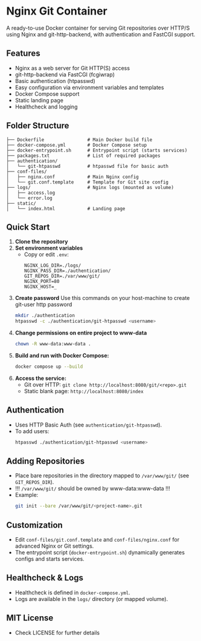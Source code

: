 # Nginx Git Container

A ready-to-use Docker container for serving Git repositories over HTTP/S using Nginx and git-http-backend, with authentication and FastCGI support.

## Features
- Nginx as a web server for Git HTTP(S) access
- git-http-backend via FastCGI (fcgiwrap)
- Basic authentication (htpasswd)
- Easy configuration via environment variables and templates
- Docker Compose support
- Static landing page
- Healthcheck and logging

## Folder Structure
```
├── Dockerfile                # Main Docker build file
├── docker-compose.yml        # Docker Compose setup
├── docker-entrypoint.sh      # Entrypoint script (starts services)
├── packages.txt              # List of required packages
├── authentication/
│   └── git-htpasswd          # htpasswd file for basic auth
├── conf-files/
│   ├── nginx.conf            # Main Nginx config
│   └── git.conf.template     # Template for Git site config
├── logs/                     # Nginx logs (mounted as volume)
│   ├── access.log
│   └── error.log
├── static/
│   └── index.html            # Landing page
```

## Quick Start

1. **Clone the repository**
2. **Set environment variables**
   - Copy or edit `.env`:
     ```env
     NGINX_LOG_DIR=./logs/
     NGINX_PASS_DIR=./authentication/
     GIT_REPOS_DIR=./var/www/git/
     NGINX_PORT=80
     NGINX_HOST=_
     ```
4. **Create password**
    Use this commands on your host-machine to create git-user http password
    ```sh
    mkdir ./authentication
    htpasswd -c ./authentication/git-htpasswd <username>
    ```
5. **Change permissions on entire project to www-data**
   ```sh
   chown -R www-data:www-data .
   ```
6. **Build and run with Docker Compose:**
   ```sh
   docker compose up --build
   ```
7. **Access the service:**
   - Git over HTTP: `git clone http://localhost:8080/git/<repo>.git`
   - Static blank page:  `http://localhost:8080/index`

## Authentication
- Uses HTTP Basic Auth (see `authentication/git-htpasswd`).
- To add users:
  ```sh
  htpasswd ./authentication/git-htpasswd <username>
  ```

## Adding Repositories
- Place bare repositories in the directory mapped to `/var/www/git/` (see `GIT_REPOS_DIR`).
- !!! `/var/www/git/` should be owned by www-data:www-data !!!
- Example:
  ```sh
  git init --bare /var/www/git/<project-name>.git
  ```

## Customization
- Edit `conf-files/git.conf.template` and `conf-files/nginx.conf` for advanced Nginx or Git settings.
- The entrypoint script (`docker-entrypoint.sh`) dynamically generates configs and starts services.

## Healthcheck & Logs
- Healthcheck is defined in `docker-compose.yml`.
- Logs are available in the `logs/` directory (or mapped volume).

## MIT License
- Check LICENSE for further details

